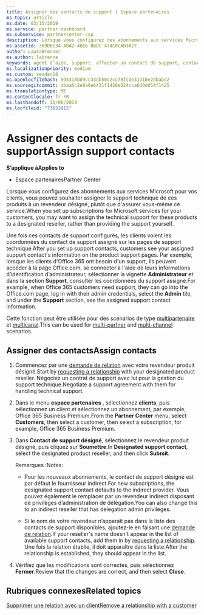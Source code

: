 ```yaml
---
title: Assigner des contacts de support | Espace partenaires
ms.topic: article
ms.date: 03/15/2019
ms.service: partner-dashboard
ms.subservice: partnercenter-csp
description: Lorsque vous configurez des abonnements aux services Microsoft pour vos clients, vous pouvez souhaiter assigner le support technique de ces produits à un revendeur désigné, plutôt que d'assurer vous-même ce service.
ms.assetid: 369DBE34-ABA2-40E6-BBDC-474C0CAD3A27
author: LauraBrenner
ms.author: labrenne
keywords: agent d’aide, support, affecter un contact de support, contact chargé du support
ms.localizationpriority: medium
ms.custom: seodec18
ms.openlocfilehash: 9d5318bd9cc33db50d2cc78fc4e31d10e2dbabd2
ms.sourcegitcommit: dbaa6c2e8a0e6431f1420e024cca6d0dd54f1425
ms.translationtype: MT
ms.contentlocale: fr-FR
ms.lasthandoff: 11/06/2019
ms.locfileid: "73653915"
---
```

# <a name="assign-support-contacts"></a><span data-ttu-id="200d4-104">Assigner des contacts de support</span><span class="sxs-lookup"><span data-stu-id="200d4-104">Assign support contacts</span></span>

<span data-ttu-id="200d4-105">**S’applique à**</span><span class="sxs-lookup"><span data-stu-id="200d4-105">**Applies to**</span></span>

-  <span data-ttu-id="200d4-106">Espace partenaires</span><span class="sxs-lookup"><span data-stu-id="200d4-106">Partner Center</span></span>

<span data-ttu-id="200d4-107">Lorsque vous configurez des abonnements aux services Microsoft pour vos clients, vous pouvez souhaiter assigner le support technique de ces produits à un revendeur désigné, plutôt que d'assurer vous-même ce service.</span><span class="sxs-lookup"><span data-stu-id="200d4-107">When you set up subscriptions for Microsoft services for your customers, you may want to assign the technical support for these products to a designated reseller, rather than providing the support yourself.</span></span>

<span data-ttu-id="200d4-108">Une fois ces contacts de support configurés, les clients voient les coordonnées du contact de support assigné sur les pages de support technique.</span><span class="sxs-lookup"><span data-stu-id="200d4-108">After you set up support contacts, customers see your assigned support contact's information on the product support pages.</span></span> <span data-ttu-id="200d4-109">Par exemple, lorsque les clients d'Office 365 ont besoin d'un support, ils peuvent accéder à la page Office.com, se connecter à l'aide de leurs informations d’identification d’administrateur, sélectionner la vignette **Administrateur** et dans la section **Support**, consulter les coordonnées du support assigné.</span><span class="sxs-lookup"><span data-stu-id="200d4-109">For example, when Office 365 customers need support, they can go into the Office.com page, log in with their admin credentials, select the **Admin** tile, and under the **Support** section, see the assigned support contact information.</span></span>

<span data-ttu-id="200d4-110">Cette fonction peut être utilisée pour des scénarios de type [multipartenaire](multipartner.md) et [multicanal](multichannel.md).</span><span class="sxs-lookup"><span data-stu-id="200d4-110">This can be used for [multi-partner](multipartner.md) and [multi-channel](multichannel.md) scenarios.</span></span> 

<a href="" id="assigncontacts"></a>
## <a name="assign-contacts"></a><span data-ttu-id="200d4-111">Assigner des contacts</span><span class="sxs-lookup"><span data-stu-id="200d4-111">Assign contacts</span></span>

1.  <span data-ttu-id="200d4-112">Commencez par une [demande de relation](request-a-relationship-with-a-customer.md) avec votre revendeur produit désigné.</span><span class="sxs-lookup"><span data-stu-id="200d4-112">Start by [requesting a relationship](request-a-relationship-with-a-customer.md) with your designated product reseller.</span></span> <span data-ttu-id="200d4-113">Négociez un contrat de support avec lui pour la gestion du support technique.</span><span class="sxs-lookup"><span data-stu-id="200d4-113">Negotiate a support agreement with them for handling technical support.</span></span>

2.  <span data-ttu-id="200d4-114">Dans le menu **espace partenaires** , sélectionnez **clients**, puis sélectionnez un client et sélectionnez un abonnement, par exemple, Office 365 Business Premium.</span><span class="sxs-lookup"><span data-stu-id="200d4-114">From the **Partner Center** menu, select **Customers**, then select a customer, then select a subscription, for example, Office 365 Business Premium.</span></span>

3.  <span data-ttu-id="200d4-115">Dans **Contact de support désigné**, sélectionnez le revendeur produit désigné, puis cliquez sur **Soumettre**.</span><span class="sxs-lookup"><span data-stu-id="200d4-115">In  **Designated support contact**, select the designated product reseller, and then click **Submit**.</span></span> 

    <span data-ttu-id="200d4-116">Remarques :</span><span class="sxs-lookup"><span data-stu-id="200d4-116">Notes:</span></span> 
    
    *  <span data-ttu-id="200d4-117">Pour les nouveaux abonnements, le contact de support désigné est par défaut le fournisseur indirect.</span><span class="sxs-lookup"><span data-stu-id="200d4-117">For new subscriptions, the designated support contact defaults to the indirect provider.</span></span> <span data-ttu-id="200d4-118">Vous pouvez également le remplacer par un revendeur indirect disposant de privilèges d’administration de délégation.</span><span class="sxs-lookup"><span data-stu-id="200d4-118">You can also change this to an indirect reseller that has delegation admin privileges.</span></span>
    
    *  <span data-ttu-id="200d4-119">Si le nom de votre revendeur n’apparaît pas dans la liste des contacts de support disponibles, ajoutez-le en faisant une [demande de relation](request-a-relationship-with-a-customer.md).</span><span class="sxs-lookup"><span data-stu-id="200d4-119">If your reseller's name doesn't appear in the list of available support contacts, add them in by [requesting a relationship](request-a-relationship-with-a-customer.md).</span></span> <span data-ttu-id="200d4-120">Une fois la relation établie, il doit apparaître dans la liste.</span><span class="sxs-lookup"><span data-stu-id="200d4-120">After the relationship is established, they should appear in the list.</span></span>  

4.  <span data-ttu-id="200d4-121">Vérifiez que les modifications sont correctes, puis sélectionnez **Fermer**.</span><span class="sxs-lookup"><span data-stu-id="200d4-121">Review that the changes are correct, and then select **Close**.</span></span>

## <a name="related-topics"></a><span data-ttu-id="200d4-122">Rubriques connexes</span><span class="sxs-lookup"><span data-stu-id="200d4-122">Related topics</span></span>

[<span data-ttu-id="200d4-123">Supprimer une relation avec un client</span><span class="sxs-lookup"><span data-stu-id="200d4-123">Remove a relationship with a customer</span></span>](remove-a-relationship.md)